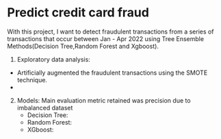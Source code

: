 # Predict credit card fraud
 With this project, I want to detect fraudulent transactions from a series of transactions that occur between Jan - Apr 2022 using Tree Ensemble Methods(Decision Tree,Random Forest and Xgboost). 
 1. Exploratory data analysis:
 - Artificially augmented the fraudulent transactions using the SMOTE technique.
 - 
2. Models:
   Main evaluation metric retained was precision due to imbalanced dataset
   - Decision Tree:
   - Random Forest:
   - XGboost:
